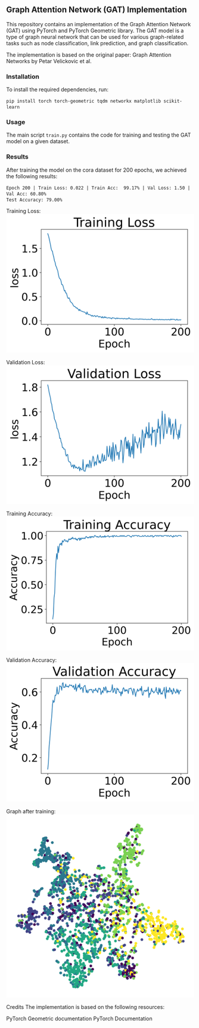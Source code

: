 ## Graph Attention Network (GAT) Implementation
This repository contains an implementation of the Graph Attention Network (GAT) using PyTorch and PyTorch Geometric library. The GAT model is a type of graph neural network that can be used for various graph-related tasks such as node classification, link prediction, and graph classification.

The implementation is based on the original paper: Graph Attention Networks by Petar Velickovic et al.

### Installation
To install the required dependencies, run:


```
pip install torch torch-geometric tqdm networkx matplotlib scikit-learn
```
### Usage
The main script ```train.py``` contains the code for training and testing the GAT model on a given dataset. 

### Results
After training the model on the cora dataset for 200 epochs, we achieved the following results:


```
Epoch 200 | Train Loss: 0.022 | Train Acc:  99.17% | Val Loss: 1.50 | Val Acc: 60.80%
Test Accuracy: 79.00%
```

Training Loss:
![Training Loss](https://github.com/YousefGamal220/Graph-Attention-Network/blob/main/assets/training_loss.png?raw=true)

Validation Loss:
![Validation Loss](https://github.com/YousefGamal220/Graph-Attention-Network/blob/main/assets/validationLoss.png?raw=true)

Training Accuracy:
![Training Accuracy](https://github.com/YousefGamal220/Graph-Attention-Network/blob/main/assets/training_accuracy.png?raw=true)

Validation Accuracy:
![Validation Accuracy](https://github.com/YousefGamal220/Graph-Attention-Network/blob/main/assets/validation%20Accuracy.png?raw=true)

Graph after training: 
![Graph](https://github.com/YousefGamal220/Graph-Attention-Network/blob/main/assets/Graph%20Visualizatoin.png?raw=true)

Credits
The implementation is based on the following resources:

PyTorch Geometric documentation
PyTorch Documentation
